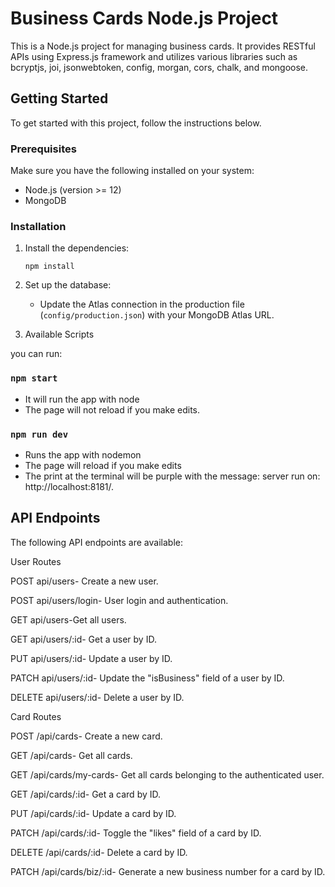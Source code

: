 # Business Cards Node.js Project

This is a Node.js project for managing business cards. It provides RESTful APIs using Express.js framework and utilizes various libraries such as bcryptjs, joi, jsonwebtoken, config, morgan, cors, chalk, and mongoose.

## Getting Started

To get started with this project, follow the instructions below.

### Prerequisites

Make sure you have the following installed on your system:

- Node.js (version >= 12)
- MongoDB

### Installation

1. Install the dependencies:

   ```
   npm install
   ```

2. Set up the database:

   - Update the Atlas connection in the production file (`config/production.json`) with your MongoDB Atlas URL.

3. Available Scripts

you can run:

### `npm start`

- It will run the app with node
- The page will not reload if you make edits.

### `npm run dev`

- Runs the app with nodemon
- The page will reload if you make edits
- The print at the terminal will be purple with the message:
  server run on: http://localhost:8181/.

## API Endpoints

The following API endpoints are available:

User Routes

POST api/users- Create a new user.

POST api/users/login- User login and authentication.

GET api/users-Get all users.

GET api/users/:id- Get a user by ID.

PUT api/users/:id- Update a user by ID.

PATCH api/users/:id- Update the "isBusiness" field of a user by ID.

DELETE api/users/:id- Delete a user by ID.

Card Routes

POST /api/cards- Create a new card.

GET /api/cards- Get all cards.

GET /api/cards/my-cards- Get all cards belonging to the authenticated user.

GET /api/cards/:id- Get a card by ID.

PUT /api/cards/:id- Update a card by ID.

PATCH /api/cards/:id- Toggle the "likes" field of a card by ID.

DELETE /api/cards/:id- Delete a card by ID.

PATCH /api/cards/biz/:id- Generate a new business number for a card by ID.
